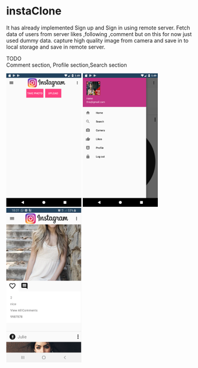 # instaClone
It has already implemented Sign up and  Sign in using remote server.
Fetch data of users from server likes ,following ,comment but on this for now just used dummy data. 
capture high quality image from camera and save in to local storage and save in remote server.

TODO  
Comment section, Profile section,Search section

<img src= "imageScreenshot/Screenshot_1561024185.png" width="200">
<img src= "imageScreenshot/Screenshot_1561024176.png" width="200">
<img src= "imageScreenshot/homeinsta.png" width="200">

